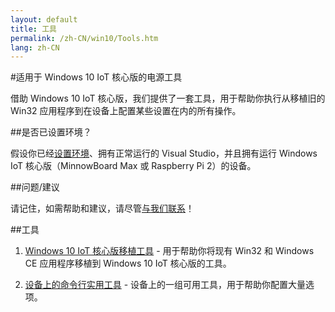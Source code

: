 ```yaml
---
layout: default
title: 工具
permalink: /zh-CN/win10/Tools.htm
lang: zh-CN
---
```


#适用于 Windows 10 IoT 核心版的电源工具

借助 Windows 10 IoT 核心版，我们提供了一套工具，用于帮助你执行从移植旧的 Win32 应用程序到在设备上配置某些设置在内的所有操作。

##是否已设置环境？

假设你已经[设置环境]({{site.baseurl}}/{{page.lang}}/GetStarted.htm)、拥有正常运行的 Visual Studio，并且拥有运行 Windows IoT 核心版（MinnowBoard Max 或 Raspberry Pi 2）的设备。

##问题/建议

请记住，如需帮助和建议，请尽管[与我们联系]({{site.baseurl}}/{{page.lang}}/Community.htm#contact)！

##工具

1. [Windows 10 IoT 核心版移植工具]({{site.baseurl}}/{{page.lang}}/win10/tools/IoTAPIPortingTool.htm) - 用于帮助你将现有 Win32 和 Windows CE 应用程序移植到 Windows 10 IoT 核心版的工具。

2. [设备上的命令行实用工具]({{site.baseurl}}/{{page.lang}}/win10/tools/CommandLineUtils.htm) - 设备上的一组可用工具，用于帮助你配置大量选项。
